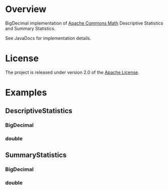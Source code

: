 # Overview

BigDecimal implementation of [Apache Commons Math](https://commons.apache.org/proper/commons-math/userguide/stat.html) Descriptive Statistics and Summary Statistics.

See JavaDocs for implementation details.

# License

The project is released under version 2.0 of the [Apache License](LICENSE.md).

# Examples

## DescriptiveStatistics

### BigDecimal

### double

## SummaryStatistics

### BigDecimal

### double


